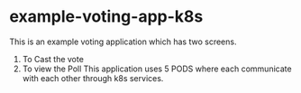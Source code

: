 # example-voting-app-k8s
This is an example voting application which has two screens.
1. To Cast the vote
2. To view the Poll
This application uses 5 PODS where each communicate with each other through k8s services.